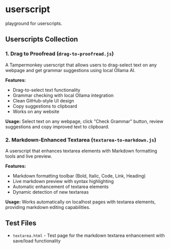 # userscript

playground for userscripts.

## Userscripts Collection

### 1. Drag to Proofread (`drag-to-proofread.js`)
A Tampermonkey userscript that allows users to drag-select text on any webpage and get grammar suggestions using local Ollama AI.

**Features:**
- Drag-to-select text functionality
- Grammar checking with local Ollama integration
- Clean GitHub-style UI design
- Copy suggestions to clipboard
- Works on any website

**Usage:** Select text on any webpage, click "Check Grammar" button, review suggestions and copy improved text to clipboard.

### 2. Markdown-Enhanced Textarea (`textarea-to-markdown.js`)
A userscript that enhances textarea elements with Markdown formatting tools and live preview.

**Features:**
- Markdown formatting toolbar (Bold, Italic, Code, Link, Heading)
- Live markdown preview with syntax highlighting
- Automatic enhancement of textarea elements
- Dynamic detection of new textareas

**Usage:** Works automatically on localhost pages with textarea elements, providing markdown editing capabilities.

## Test Files
- `textarea.html` - Test page for the markdown textarea enhancement with save/load functionality
